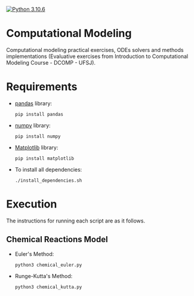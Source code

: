 [![Python 3.10.6](https://img.shields.io/badge/Python-3776AB?style=for-the-badge&logo=python&logoColor=white)](https://www.python.org/downloads/release/python-3106/)

# Computational Modeling

Computational modeling practical exercises, ODEs solvers and methods implementations (Evaluative exercises from Introduction to Computational Modeling Course - DCOMP - UFSJ).

# Requirements

- [pandas](https://pandas.pydata.org/) library:

      pip install pandas
       
- [numpy](https://numpy.org/) library:

      pip install numpy
       
- [Matplotlib](https://matplotlib.org/) library:
 
      pip install matplotlib
       
- To install all dependencies:

      ./install_dependencies.sh

# Execution

The instructions for running each script are as it follows.

## Chemical Reactions Model

- Euler's Method:

      python3 chemical_euler.py
     
- Runge-Kutta's Method:

      python3 chemical_kutta.py
